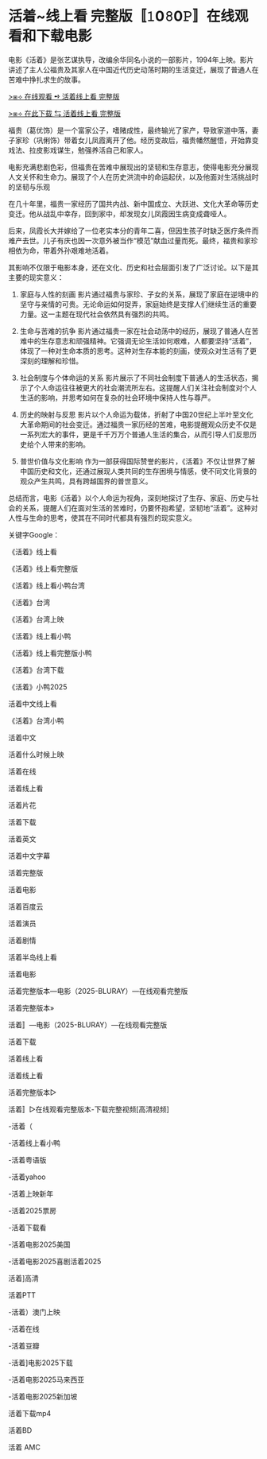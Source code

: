 # 活着~线上看 完整版〚𝟷0𝟾0𝙿〛在线观看和下载电影

电影《活着》是张艺谋执导，改编余华同名小说的一部影片，1994年上映。影片讲述了主人公福贵及其家人在中国近代历史动荡时期的生活变迁，展现了普通人在苦难中挣扎求生的故事。

[>⧆⟢ 在线观看 ➺ 活着线上看 完整版](https://hitv.ai/play/693979466912763904-1-0.html)

[>⧆⟢ 在此下载 ⇆ 活着线上看 完整版](https://hitv.ai/play/693979466912763904-1-0.html)

福贵（葛优饰）是一个富家公子，嗜赌成性，最终输光了家产，导致家道中落，妻子家珍（巩俐饰）带着女儿凤霞离开了他。经历变故后，福贵幡然醒悟，开始靠变戏法、拉皮影戏谋生，勉强养活自己和家人。

电影充满悲剧色彩，但福贵在苦难中展现出的坚韧和生存意志，使得电影充分展现人文关怀和生命力。展现了个人在历史洪流中的命运起伏，以及他面对生活挑战时的坚韧与乐观

在几十年里，福贵一家经历了国共内战、新中国成立、大跃进、文化大革命等历史变迁。他从战乱中幸存，回到家中，却发现女儿凤霞因生病变成聋哑人。

后来，凤霞长大并嫁给了一位老实本分的青年二喜，但因生孩子时缺乏医疗条件而难产去世。儿子有庆也因一次意外被当作“模范”献血过量而死。最终，福贵和家珍相依为命，带着外孙艰难地活着。

其影响不仅限于电影本身，还在文化、历史和社会层面引发了广泛讨论。以下是其主要的现实意义：

1. 家庭与人性的刻画
影片通过福贵与家珍、子女的关系，展现了家庭在逆境中的坚守与亲情的可贵。无论命运如何捉弄，家庭始终是支撑人们继续生活的重要力量。这一主题在现代社会依然具有强烈的共鸣。

2. 生命与苦难的抗争
影片通过福贵一家在社会动荡中的经历，展现了普通人在苦难中的生存意志和顽强精神。它强调无论生活如何艰难，人都要坚持“活着”，体现了一种对生命本质的思考。这种对生存本能的刻画，使观众对生活有了更深刻的理解和珍惜。

3. 社会制度与个体命运的关系
影片展示了不同社会制度下普通人的生活状态，揭示了个人命运往往被更大的社会潮流所左右。这提醒人们关注社会制度对个人生活的影响，并思考如何在复杂的社会环境中保持人性与尊严。

4. 历史的映射与反思
影片以个人命运为载体，折射了中国20世纪上半叶至文化大革命期间的社会变迁。通过福贵一家历经的苦难，电影提醒观众历史不仅是一系列宏大的事件，更是千千万万个普通人生活的集合，从而引导人们反思历史给个人带来的影响。

5. 普世价值与文化影响
作为一部获得国际赞誉的影片，《活着》不仅让世界了解中国历史和文化，还通过展现人类共同的生存困境与情感，使不同文化背景的观众产生共鸣，具有跨越国界的普世意义。

总结而言，电影《活着》以个人命运为视角，深刻地探讨了生存、家庭、历史与社会的关系，提醒人们在面对生活的苦难时，仍要怀抱希望，坚韧地“活着”。这种对人性与生命的思考，使其在不同时代都具有强烈的现实意义。


关键字Google：

《活着》线上看

《活着》线上看完整版

《活着》线上看小鸭台湾

《活着》台湾

《活着》台湾上映

《活着》线上看小鸭

《活着》线上看完整版小鸭

《活着》台湾下载

《活着》小鸭2025

 活着中文线上看

《活着》台湾小鸭

活着中文

活着什么时候上映

活着在线

活着线上看

活着片花

活着下载

活着英文

活着中文字幕

活着完整版

活着电影

活着百度云

活着演员

活着剧情

活着半岛线上看

活着电影

活着完整版本—电影（2025-BLURAY）—在线观看完整版

活着完整版本»

活着〛—电影（2025-BLURAY）—在线观看完整版

活着下载

活着线上看

活着线上看

活着完整版本▷

活着〛▷在线观看完整版本-下载完整视频[高清视频]

-活着（

-活着线上看小鸭

-活着粤语版

-活着yahoo

-活着上映新年

-活着2025票房

-活着下载看

-活着电影2025美国

-活着电影2025喜剧活着2025

活着]高清

活着PTT

-活着）澳门上映

-活着在线

-活着豆瓣

-活着]电影2025下载

-活着电影2025马来西亚

-活着电影2025新加坡

活着下载mp4

活着BD

活着 AMC

